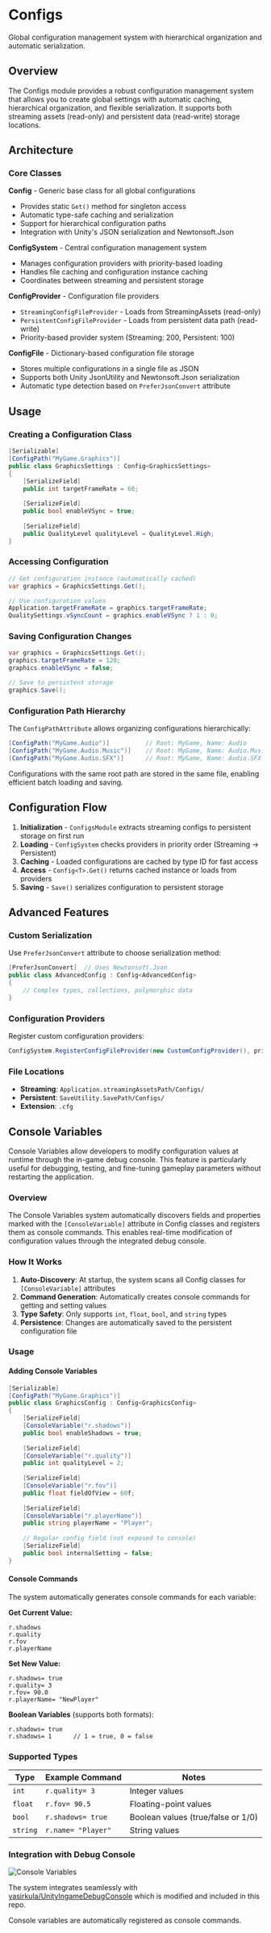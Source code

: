 # Configs

Global configuration management system with hierarchical organization and automatic serialization.

## Overview

The Configs module provides a robust configuration management system that allows you to create global settings with automatic caching, hierarchical organization, and flexible serialization. It supports both streaming assets (read-only) and persistent data (read-write) storage locations.

## Architecture

### Core Classes

**Config<TConfig>** - Generic base class for all global configurations
- Provides static `Get()` method for singleton access
- Automatic type-safe caching and serialization
- Support for hierarchical configuration paths
- Integration with Unity's JSON serialization and Newtonsoft.Json

**ConfigSystem** - Central configuration management system
- Manages configuration providers with priority-based loading
- Handles file caching and configuration instance caching
- Coordinates between streaming and persistent storage

**ConfigProvider** - Configuration file providers
- `StreamingConfigFileProvider` - Loads from StreamingAssets (read-only)
- `PersistentConfigFileProvider` - Loads from persistent data path (read-write)
- Priority-based provider system (Streaming: 200, Persistent: 100)

**ConfigFile** - Dictionary-based configuration file storage
- Stores multiple configurations in a single file as JSON
- Supports both Unity JsonUtility and Newtonsoft.Json serialization
- Automatic type detection based on `PreferJsonConvert` attribute

## Usage

### Creating a Configuration Class

```csharp
[Serializable]
[ConfigPath("MyGame.Graphics")]
public class GraphicsSettings : Config<GraphicsSettings>
{
    [SerializeField]
    public int targetFrameRate = 60;
    
    [SerializeField]
    public bool enableVSync = true;
    
    [SerializeField]
    public QualityLevel qualityLevel = QualityLevel.High;
}
```

### Accessing Configuration

```csharp
// Get configuration instance (automatically cached)
var graphics = GraphicsSettings.Get();

// Use configuration values
Application.targetFrameRate = graphics.targetFrameRate;
QualitySettings.vSyncCount = graphics.enableVSync ? 1 : 0;
```

### Saving Configuration Changes

```csharp
var graphics = GraphicsSettings.Get();
graphics.targetFrameRate = 120;
graphics.enableVSync = false;

// Save to persistent storage
graphics.Save();
```

### Configuration Path Hierarchy

The `ConfigPathAttribute` allows organizing configurations hierarchically:

```csharp
[ConfigPath("MyGame.Audio")]          // Root: MyGame, Name: Audio
[ConfigPath("MyGame.Audio.Music")]    // Root: MyGame, Name: Audio.Music
[ConfigPath("MyGame.Audio.SFX")]      // Root: MyGame, Name: Audio.SFX
```

Configurations with the same root path are stored in the same file, enabling efficient batch loading and saving.

## Configuration Flow

1. **Initialization** - `ConfigsModule` extracts streaming configs to persistent storage on first run
2. **Loading** - `ConfigSystem` checks providers in priority order (Streaming → Persistent)
3. **Caching** - Loaded configurations are cached by type ID for fast access
4. **Access** - `Config<T>.Get()` returns cached instance or loads from providers
5. **Saving** - `Save()` serializes configuration to persistent storage

## Advanced Features

### Custom Serialization

Use `PreferJsonConvert` attribute to choose serialization method:

```csharp
[PreferJsonConvert]  // Uses Newtonsoft.Json
public class AdvancedConfig : Config<AdvancedConfig>
{
    // Complex types, collections, polymorphic data
}
```

### Configuration Providers

Register custom configuration providers:

```csharp
ConfigSystem.RegisterConfigFileProvider(new CustomConfigProvider(), priority: 300);
```

### File Locations

- **Streaming**: `Application.streamingAssetsPath/Configs/`
- **Persistent**: `SaveUtility.SavePath/Configs/`
- **Extension**: `.cfg`

## Console Variables

Console Variables allow developers to modify configuration values at runtime through the in-game debug console. This feature is particularly useful for debugging, testing, and fine-tuning gameplay parameters without restarting the application.

### Overview

The Console Variables system automatically discovers fields and properties marked with the `[ConsoleVariable]` attribute in Config classes and registers them as console commands. This enables real-time modification of configuration values through the integrated debug console.

### How It Works

1. **Auto-Discovery**: At startup, the system scans all Config classes for `[ConsoleVariable]` attributes
2. **Command Generation**: Automatically creates console commands for getting and setting values
3. **Type Safety**: Only supports `int`, `float`, `bool`, and `string` types
4. **Persistence**: Changes are automatically saved to the persistent configuration file

### Usage

#### Adding Console Variables

```csharp
[Serializable]
[ConfigPath("MyGame.Graphics")]
public class GraphicsConfig : Config<GraphicsConfig>
{
    [SerializeField]
    [ConsoleVariable("r.shadows")]
    public bool enableShadows = true;
    
    [SerializeField]
    [ConsoleVariable("r.quality")]
    public int qualityLevel = 2;
    
    [SerializeField]
    [ConsoleVariable("r.fov")]
    public float fieldOfView = 60f;
    
    [SerializeField]
    [ConsoleVariable("r.playerName")]
    public string playerName = "Player";
    
    // Regular config field (not exposed to console)
    [SerializeField]
    public bool internalSetting = false;
}
```

#### Console Commands

The system automatically generates console commands for each variable:

**Get Current Value:**
```
r.shadows
r.quality
r.fov
r.playerName
```

**Set New Value:**
```
r.shadows= true
r.quality= 3
r.fov= 90.0
r.playerName= "NewPlayer"
```

**Boolean Variables** (supports both formats):
```
r.shadows= true
r.shadows= 1      // 1 = true, 0 = false
```

### Supported Types

| Type | Example Command | Notes |
|------|-----------------|-------|
| `int` | `r.quality= 3` | Integer values |
| `float` | `r.fov= 90.5` | Floating-point values |
| `bool` | `r.shadows= true` | Boolean values (true/false or 1/0) |
| `string` | `r.name= "Player"` | String values |

### Integration with Debug Console

![Console Variables](./Images/console_variables.png)

The system integrates seamlessly with [yasirkula/UnityIngameDebugConsole](https://github.com/yasirkula/UnityIngameDebugConsole) which is modified and included in this repo.

Console variables are automatically registered as console commands.